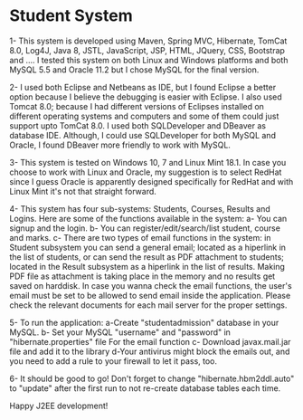 # Student System
1- This system is developed using Maven, Spring MVC, Hibernate, TomCat 8.0, Log4J, Java 8, JSTL, JavaScript, JSP, HTML, JQuery, CSS, Bootstrap 
    and .... I tested this system on both Linux and Windows platforms and both MySQL 5.5 and Oracle 11.2 but I chose MySQL for the final 
    version.  

2- I used both Eclipse and Netbeans as IDE, but I found Eclipse a better option because I believe the debugging is easier with Eclipse. 
   I also used Tomcat 8.0; because I had different versions of Eclipses installed on different operating systems and computers 
   and some of them could just support upto TomCat 8.0. I used both SQLDeveloper and DBeaver as database IDE. Although, I 
   could use SQLDeveloper for both MySQL and Oracle, I found DBeaver more friendly to work with MySQL.
   
3- This system is tested on Windows 10, 7 and Linux Mint 18.1. In case you choose to work with Linux and Oracle, my suggestion is to
   select RedHat since I guess Oracle is apparently designed specifically for RedHat and with Linux Mint it's not that straight forward.

4- This system has four sub-systems: Students, Courses, Results and Logins. Here are some of the functions available in the system:
   a- You can signup and the login. 
   b- You can register/edit/search/list student, course and marks. 
   c- There are two types of email functions in the system: in Student subsystem you can send a general email; located as a hiperlink 
      in the list of students, or can send the result as PDF attachment to students; located in the Result subsystem as a hiperlink 
      in the list of results. Making PDF file as attachment is taking place in the memory and no results get saved on harddisk. 
      In case you wanna check the email functions, the user's email must be set to be allowed to send email inside 
      the application. Please check the relevant documents for each mail server for the proper settings. 
  
 5- To run the application: a-Create "studentadmission" database in your MySQL. b- Set your MySQL "username" and "password" in     "hibernate.properties" file For the email function c- Download javax.mail.jar file and add it to the library d-Your antivirus might block the emails out, and you need to add a rule to your firewall to let it pass, too.
 
 6- It should be good to go!  Don't forget to change "hibernate.hbm2ddl.auto" to "update" after the first run to not re-create database tables each time.

 
 Happy J2EE development!
 
